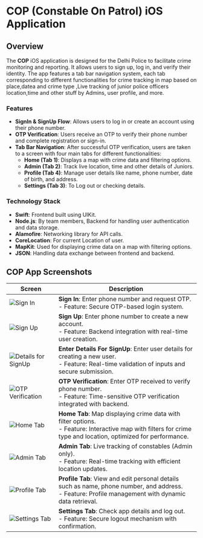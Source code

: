  # COP (Constable On Patrol) iOS Application

## Overview

The **COP** iOS application is designed for the Delhi Police to facilitate crime monitoring and reporting. It allows users to sign up, log in, and verify their identity. The app features a tab bar navigation system, each tab corresponding to different functionalities for crime tracking in map based on place,datea and crime type ,Live tracking of junior police officers location,time and other stuff by Admins, user profile, and more.

### Features

- **SignIn & SignUp Flow**: Allows users to log in or create an account using their phone number.
- **OTP Verification**: Users receive an OTP to verify their phone number and complete registration or sign-in.
- **Tab Bar Navigation**: After successful OTP verification, users are taken to a screen with four main tabs for different functionalities:
  - **Home (Tab 1)**: Displays a map with crime data and filtering options.
  - **Admin (Tab 2)**: Track live location, time and other details of Juniors.
  - **Profile (Tab 4)**: Manage user details like name, phone number, date of birth, and address.
  - **Settings (Tab 3)**: To Log out or checking details.


### Technology Stack

- **Swift**: Frontend built using UIKit.
- **Node.js**: By team members, Backend for handling user authentication and data storage.
- **Alamofire**: Networking library for API calls.
- **CoreLocation**: For current Location of user.
- **MapKit**: Used for displaying crime data on a map with filtering options.
- **JSON**: Handling data exchange between frontend and backend.

## COP App Screenshots

| **Screen**            | **Description**                       |
|-----------------------|---------------------------------------|
| ![Sign In](https://github.com/user-attachments/assets/6141293f-5053-4067-b866-522d96de1cf1) | **Sign In**: Enter phone number and request OTP.<br> - Feature: Secure OTP-based login system. |
| ![Sign Up](https://github.com/user-attachments/assets/5c1ca78f-38e3-4012-8c84-dc4722e107f7) | **Sign Up**: Enter phone number to create a new account.<br> - Feature: Backend integration with real-time user creation. |
| ![Details for SignUp](https://github.com/user-attachments/assets/2771e4f5-8468-4f94-a579-54a0f6820fce) | **Enter Details For SignUp**: Enter user details for creating a new user.<br> - Feature: Real-time validation of inputs and secure submission. |
| ![OTP Verification](https://github.com/user-attachments/assets/2771e4f5-8468-4f94-a579-54a0f6820fce) | **OTP Verification**: Enter OTP received to verify phone number.<br> - Feature: Time-sensitive OTP verification integrated with backend. |
| ![Home Tab](https://github.com/user-attachments/assets/b8439a3c-389d-4fef-af3d-ab2f0acf4572) | **Home Tab**: Map displaying crime data with filter options.<br> - Feature: Interactive map with filters for crime type and location, optimized for performance. |
| ![Admin Tab](https://github.com/user-attachments/assets/66e15e4a-7354-4509-9102-9f4d533cc807) | **Admin Tab**: Live tracking of constables (Admin only).<br> - Feature: Real-time tracking with efficient location updates. |
| ![Profile Tab](https://github.com/user-attachments/assets/ff03185a-16a7-43ba-9f74-813a627153fb) | **Profile Tab**: View and edit personal details such as name, phone number, and address.<br> - Feature: Profile management with dynamic data retrieval. |
| ![Settings Tab](https://github.com/user-attachments/assets/8c4d8e15-ce95-413c-a8d4-c35635579aef) | **Settings Tab**: Check app details and log out.<br> - Feature: Secure logout mechanism with confirmation. |
